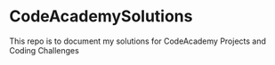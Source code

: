 # CodeAcademySolutions
This repo is to document my solutions for CodeAcademy Projects and Coding Challenges
